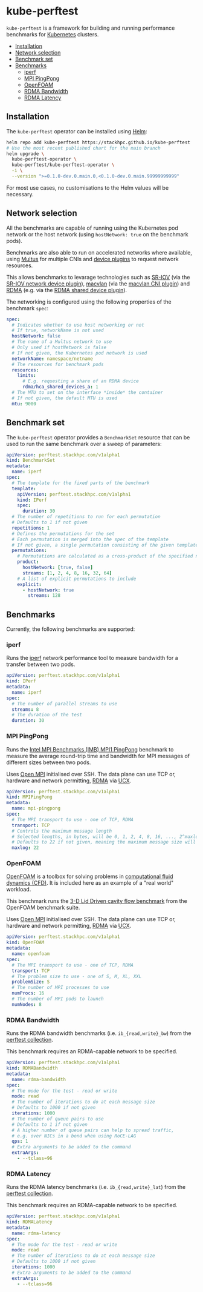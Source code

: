 # kube-perftest  <!-- omit in toc -->

`kube-perftest` is a framework for building and running performance benchmarks for
[Kubernetes](https://kubernetes.io/) clusters.

- [Installation](#installation)
- [Network selection](#network-selection)
- [Benchmark set](#benchmark-set)
- [Benchmarks](#benchmarks)
  - [iperf](#iperf)
  - [MPI PingPong](#mpi-pingpong)
  - [OpenFOAM](#openfoam)
  - [RDMA Bandwidth](#rdma-bandwidth)
  - [RDMA Latency](#rdma-latency)

## Installation

The `kube-perftest` operator can be installed using [Helm](https://helm.sh):

```sh
helm repo add kube-perftest https://stackhpc.github.io/kube-perftest
# Use the most recent published chart for the main branch
helm upgrade \
  kube-perftest-operator \
  kube-perftest/kube-perftest-operator \
  -i \
  --version ">=0.1.0-dev.0.main.0,<0.1.0-dev.0.main.99999999999"
```

For most use cases, no customisations to the Helm values will be necessary.

## Network selection

All the benchmarks are capable of running using the Kubernetes pod network or the host network
(using `hostNetwork: true` on the benchmark pods).

Benchmarks are also able to run on accelerated networks where available, using
[Multus](https://github.com/k8snetworkplumbingwg/multus-cni) for multiple CNIs and
[device plugins](https://kubernetes.io/docs/concepts/extend-kubernetes/compute-storage-net/device-plugins/)
to request network resources.

This allows benchmarks to levarage technologies such as
[SR-IOV](https://en.wikipedia.org/wiki/Single-root_input/output_virtualization)
(via the [SR-IOV network device plugin](https://github.com/k8snetworkplumbingwg/sriov-network-device-plugin)),
[macvlan](https://backreference.org/2014/03/20/some-notes-on-macvlanmacvtap/) (via the
[macvlan CNI plugin](https://www.cni.dev/plugins/current/main/macvlan/)) and
[RDMA](https://en.wikipedia.org/wiki/Remote_direct_memory_access)
(e.g. via the [RDMA shared device plugin](https://github.com/Mellanox/k8s-rdma-shared-dev-plugin)).

The networking is configured using the following properties of the benchmark `spec`:

```yaml
spec:
  # Indicates whether to use host networking or not
  # If true, networkName is not used
  hostNetwork: false
  # The name of a Multus network to use
  # Only used if hostNetwork is false
  # If not given, the Kubernetes pod network is used
  networkName: namespace/netname
  # The resources for benchmark pods
  resources:
    limits:
      # E.g. requesting a share of an RDMA device
      rdma/hca_shared_devices_a: 1
  # The MTU to set on the interface *inside* the container
  # If not given, the default MTU is used
  mtu: 9000
```

## Benchmark set

The `kube-perftest` operator provides a `BenchmarkSet` resource that can be used to run
the same benchmark over a sweep of parameters:

```yaml
apiVersion: perftest.stackhpc.com/v1alpha1
kind: BenchmarkSet
metadata:
  name: iperf
spec:
  # The template for the fixed parts of the benchmark
  template:
    apiVersion: perftest.stackhpc.com/v1alpha1
    kind: IPerf
    spec:
      duration: 30
  # The number of repetitions to run for each permutation
  # Defaults to 1 if not given
  repetitions: 1
  # Defines the permutations for the set
  # Each permutation is merged into the spec of the template
  # If not given, a single permutation consisting of the given template is used
  permutations:
    # Permutations are calculated as a cross-product of the specified names and values
    product:
      hostNetwork: [true, false]
      streams: [1, 2, 4, 8, 16, 32, 64]
    # A list of explicit permutations to include
    explicit:
      - hostNetwork: true
        streams: 128
```

## Benchmarks

Currently, the following benchmarks are supported:

### iperf

Runs the [iperf](https://en.wikipedia.org/wiki/Iperf) network performance tool to measure bandwidth
for a transfer between two pods.

```yaml
apiVersion: perftest.stackhpc.com/v1alpha1
kind: IPerf
metadata:
  name: iperf
spec:
  # The number of parallel streams to use
  streams: 8
  # The duration of the test
  duration: 30
```

### MPI PingPong

Runs the
[Intel MPI Benchmarks (IMB) MPI1 PingPong](https://www.intel.com/content/www/us/en/develop/documentation/imb-user-guide/top/mpi-1-benchmarks/single-transfer-benchmarks/pingpong-pingpongspecificsource-pingponganysource.html)
benchmark to measure the average round-trip time and bandwidth for MPI messages of different sizes
between two pods.

Uses [Open MPI](https://www.open-mpi.org/) initialised over SSH. The data plane can use TCP
or, hardware and network permitting, [RDMA](https://en.wikipedia.org/wiki/Remote_direct_memory_access)
via [UCX](https://openucx.org/).

```yaml
apiVersion: perftest.stackhpc.com/v1alpha1
kind: MPIPingPong
metadata:
  name: mpi-pingpong
spec:
  # The MPI transport to use - one of TCP, RDMA
  transport: TCP
  # Controls the maximum message length
  # Selected lengths, in bytes, will be 0, 1, 2, 4, 8, 16, ..., 2^maxlog
  # Defaults to 22 if not given, meaning the maximum message size will be 4MB
  maxlog: 22
```

### OpenFOAM

[OpenFOAM](https://www.openfoam.com/) is a toolbox for solving problems in
[computational fluid dynamics (CFD)](https://en.wikipedia.org/wiki/Computational_fluid_dynamics).
It is included here as an example of a "real world" workload.

This benchmark runs the
[3-D Lid Driven cavity flow benchmark](https://develop.openfoam.com/committees/hpc#3-d-lid-driven-cavity-flow)
from the OpenFOAM benchmark suite.

Uses [Open MPI](https://www.open-mpi.org/) initialised over SSH. The data plane can use TCP
or, hardware and network permitting, [RDMA](https://en.wikipedia.org/wiki/Remote_direct_memory_access)
via [UCX](https://openucx.org/).

```yaml
apiVersion: perftest.stackhpc.com/v1alpha1
kind: OpenFOAM
metadata:
  name: openfoam
spec:
  # The MPI transport to use - one of TCP, RDMA
  transport: TCP
  # The problem size to use - one of S, M, XL, XXL
  problemSize: S
  # The number of MPI processes to use
  numProcs: 16
  # The number of MPI pods to launch
  numNodes: 8
```

### RDMA Bandwidth

Runs the RDMA bandwidth benchmarks (i.e. `ib_{read,write}_bw`) from the
[perftest collection](https://github.com/linux-rdma/perftest).

This benchmark requires an RDMA-capable network to be specified.

```yaml
apiVersion: perftest.stackhpc.com/v1alpha1
kind: RDMABandwidth
metadata:
  name: rdma-bandwidth
spec:
  # The mode for the test - read or write
  mode: read
  # The number of iterations to do at each message size
  # Defaults to 1000 if not given
  iterations: 1000
  # The number of queue pairs to use
  # Defaults to 1 if not given
  # A higher number of queue pairs can help to spread traffic,
  # e.g. over NICs in a bond when using RoCE-LAG
  qps: 1
  # Extra arguments to be added to the command
  extraArgs:
    - --tclass=96
```

### RDMA Latency

Runs the RDMA latency benchmarks (i.e. `ib_{read,write}_lat`) from the
[perftest collection](https://github.com/linux-rdma/perftest).

This benchmark requires an RDMA-capable network to be specified.

```yaml
apiVersion: perftest.stackhpc.com/v1alpha1
kind: RDMALatency
metadata:
  name: rdma-latency
spec:
  # The mode for the test - read or write
  mode: read
  # The number of iterations to do at each message size
  # Defaults to 1000 if not given
  iterations: 1000
  # Extra arguments to be added to the command
  extraArgs:
    - --tclass=96
```
